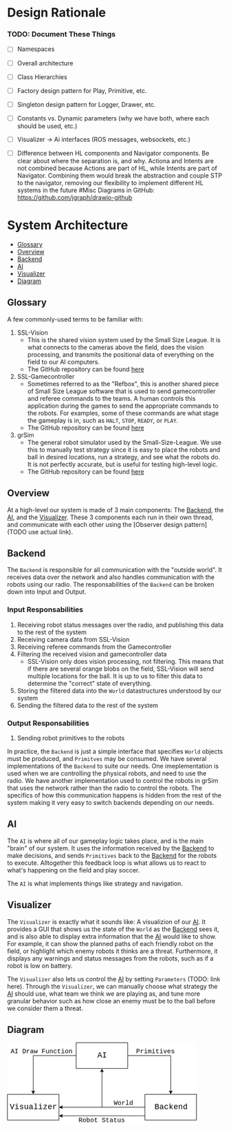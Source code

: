 # Design Rationale

### TODO: Document These Things
* [ ] Namespaces
* [ ] Overall architecture
* [ ] Class Hierarchies
* [ ] Factory design pattern for Play, Primitive, etc.
* [ ] Singleton design pattern for Logger, Drawer, etc.
* [ ] Constants vs. Dynamic parameters (why we have both, where each should be used, etc.)
* [ ] Visualizer -> Ai interfaces (ROS messages, websockets, etc.)
* [ ] Difference between HL components and Navigator components. Be clear about where the separation is, and why. Actiona and Intents are not combined because Actions are part of HL, while Intents are part of Navigator. Combining them would break the abstraction and couple STP to the navigator, removing our flexibility to implement different HL systems in the future
#Misc
Diagrams in GitHub: https://github.com/jgraph/drawio-github


# System Architecture
* [Glossary](#glossary)
* [Overview](#overview)
* [Backend](#backend)
* [AI](#ai)
* [Visualizer](#visualizer)
* [Diagram](#diagram)

## Glossary
A few commonly-used terms to be familiar with:
1. SSL-Vision
    * This is the shared vision system used by the Small Size League. It is what connects to the cameras above the field, does the vision processing, and transmits the positional data of everything on the field to our AI computers.
    * The GitHub repository can be found [here](https://github.com/RoboCup-SSL/ssl-vision)
2. SSL-Gamecontroller
    * Sometimes referred to as the "Refbox", this is another shared piece of Small Size League software that is used to send gamecontroller and referee commands to the teams. A human controls this application during the games to send the appropriate commands to the robots. For examples, some of these commands are what stage the gameplay is in, such as `HALT`, `STOP`, `READY`, or `PLAY`.
    * The GitHub repository can be found [here](https://github.com/RoboCup-SSL/ssl-game-controller)
3.  grSim
    * The general robot simulator used by the Small-Size-League. We use this to manually test strategy since it is easy to place the robots and ball in desired locations, run a strategy, and see what the robots do. It is not perfectly accurate, but is useful for testing high-level logic.
    * The GitHub repository can be found [here](https://github.com/RoboCup-SSL/grSim)
   

## Overview
At a high-level our system is made of 3 main components: The [Backend](#backend), the [AI](#ai), and the [Visualizer](#visualizer). These 3 components each run in their own thread, and communicate with each other using the [Observer design pattern](TODO use actual link).


## Backend
The `Backend` is responsible for all communication with the "outside world". It receives data over the network and also handles communication with the robots using our radio. The responsabilities of the `Backend` can be broken down into Input and Output.

### Input Responsabilities
1. Receiving robot status messages over the radio, and publishing this data to the rest of the system
2. Receiving camera data from SSL-Vision
2. Receiving referee commands from the Gamecontroller
3. Filtering the received vision and gamecontroller data
    * SSL-Vision only does vision processing, not filtering. This means that if there are several orange blobs on the field, SSL-Vision will send multiple locations for the ball. It is up to us to filter this data to determine the "correct" state of everything.
4. Storing the filtered data into the `World` datastructures understood by our system
5. Sending the filtered data to the rest of the system

### Output Responsabilities
1. Sending robot primitives to the robots

In practice, the `Backend` is just a simple interface that specifies `World` objects must be produced, and `Primitves` may be consumed. We have several implementations of the `Backend` to suite our needs. One imeplementation is used when we are controlling the physical robots, and need to use the radio. We have another implementation used to control the robots in grSim that uses the network rather than the radio to control the robots. The specifics of how this communication happens is hidden from the rest of the system making it very easy to switch backends depending on our needs.

## AI
The `AI` is where all of our gameplay logic takes place, and is the main "brain" of our system. It uses the information received by the [Backend](#backend) to make decisions, and sends `Primitives` back to the [Backend](#backend) for the robots to execute. Alltogether this feedback loop is what allows us to react to what's happening on the field and play soccer.

The `AI` is what implements things like strategy and navigation.


## Visualizer
The `Visualizer` is exactly what it sounds like: A visualizion of our [AI](#ai). It provides a GUI that shows us the state of the `World` as the [Backend](#backend) sees it, and is also able to display extra information that the [AI](#ai) would like to show. For example, it can show the planned paths of each friendly robot on the field, or highlight which enemy robots it thinks are a threat. Furthermore, it displays any warnings and status messages from the robots, such as if a robot is low on battery.

The `Visualizer` also lets us control the [AI](#ai) by setting `Parameters` (TODO: link here). Through the `Visualizer`, we can manually choose what strategy the [AI](#ai) should use, what team we think we are playing as, and tune more granular behavior such as how close an enemy must be to the ball before we consider them a threat.


## Diagram
![alt text](images/high-level_architecture.png)
